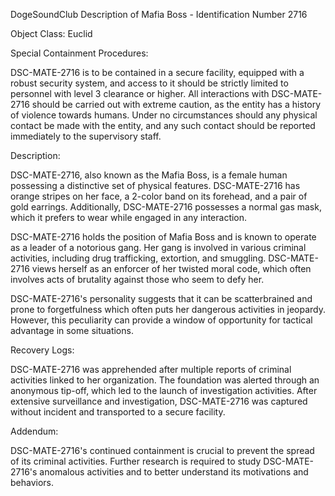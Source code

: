 DogeSoundClub Description of Mafia Boss - Identification Number 2716

Object Class: Euclid

Special Containment Procedures: 

DSC-MATE-2716 is to be contained in a secure facility, equipped with a robust security system, and access to it should be strictly limited to personnel with level 3 clearance or higher. All interactions with DSC-MATE-2716 should be carried out with extreme caution, as the entity has a history of violence towards humans. Under no circumstances should any physical contact be made with the entity, and any such contact should be reported immediately to the supervisory staff.

Description:

DSC-MATE-2716, also known as the Mafia Boss, is a female human possessing a distinctive set of physical features. DSC-MATE-2716 has orange stripes on her face, a 2-color band on its forehead, and a pair of gold earrings. Additionally, DSC-MATE-2716 possesses a normal gas mask, which it prefers to wear while engaged in any interaction. 

DSC-MATE-2716 holds the position of Mafia Boss and is known to operate as a leader of a notorious gang. Her gang is involved in various criminal activities, including drug trafficking, extortion, and smuggling. DSC-MATE-2716 views herself as an enforcer of her twisted moral code, which often involves acts of brutality against those who seem to defy her. 

DSC-MATE-2716's personality suggests that it can be scatterbrained and prone to forgetfulness which often puts her dangerous activities in jeopardy. However, this peculiarity can provide a window of opportunity for tactical advantage in some situations.

Recovery Logs:

DSC-MATE-2716 was apprehended after multiple reports of criminal activities linked to her organization. The foundation was alerted through an anonymous tip-off, which led to the launch of investigation activities. After extensive surveillance and investigation, DSC-MATE-2716 was captured without incident and transported to a secure facility. 

Addendum:

DSC-MATE-2716's continued containment is crucial to prevent the spread of its criminal activities. Further research is required to study DSC-MATE-2716's anomalous activities and to better understand its motivations and behaviors.